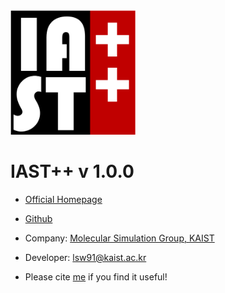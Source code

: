 <img src="images/Logo4.png" width="200">

# IAST++ v 1.0.0

* [Official Homepage](https://sites.google.com/site/iastcpp)
* [Github](https://github.com/Sangwon91/IASTpp)
* Company: [Molecular Simulation Group, KAIST](http://molsim.kaist.ac.kr)
* Developer: lsw91@kaist.ac.kr

* Please cite [me](https://github.com/Sangwon91/IASTpp) if you find it useful!
